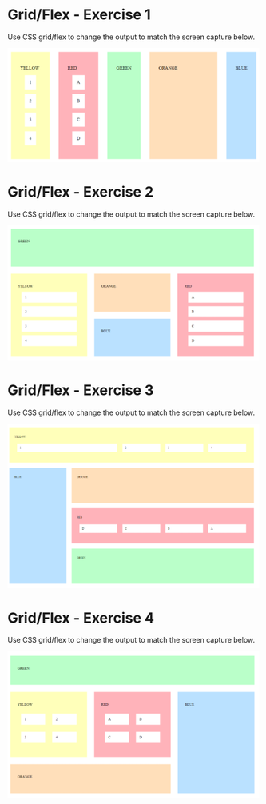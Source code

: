 # Grid/Flex - Exercise 1

Use CSS grid/flex to change the output to match the screen capture below.

![](exercise-1/design.png)

# Grid/Flex - Exercise 2

Use CSS grid/flex to change the output to match the screen capture below.

![](exercise-2/design.png)

# Grid/Flex - Exercise 3

Use CSS grid/flex to change the output to match the screen capture below.

![](exercise-3/design.png)

# Grid/Flex - Exercise 4

Use CSS grid/flex to change the output to match the screen capture below.

![](exercise-4/design.png)

  







  

